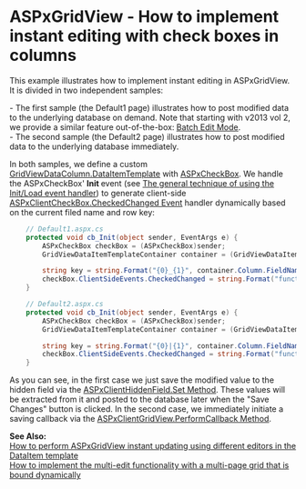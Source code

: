 # ASPxGridView - How to implement instant editing with check boxes in columns


<p>This example illustrates how to implement instant editing in ASPxGridView. It is divided in two independent samples:</p><p>- The first sample (the Default1 page) illustrates how to post modified data to the underlying database on demand. Note that starting with v2013 vol 2, we provide a similar feature out-of-the-box: <a href="http://documentation.devexpress.com/#AspNet/CustomDocument16443"><u>Batch Edit Mode</u></a>.<br />
- The second sample (the Default2 page) illustrates how to post modified data to the underlying database immediately.</p><p>In both samples, we define a custom <a href="http://documentation.devexpress.com/#AspNet/DevExpressWebASPxGridViewGridViewDataColumn_DataItemTemplatetopic"><u>GridViewDataColumn.DataItemTemplate</u></a> with <a href="http://documentation.devexpress.com/#AspNet/clsDevExpressWebASPxEditorsASPxCheckBoxtopic"><u>ASPxCheckBox</u></a>. We handle the ASPxCheckBox' <strong>Init </strong>event (see <a href="https://www.devexpress.com/Support/Center/p/K18282">The general technique of using the Init/Load event handler</a>) to generate client-side <a href="http://documentation.devexpress.com/#AspNet/DevExpressWebASPxEditorsScriptsASPxClientCheckBox_CheckedChangedtopic"><u>ASPxClientCheckBox.CheckedChanged Event</u></a> handler dynamically based on the current filed name and row key:<br />
</p>

```cs
    // Default1.aspx.cs
    protected void cb_Init(object sender, EventArgs e) {
        ASPxCheckBox checkBox = (ASPxCheckBox)sender;
        GridViewDataItemTemplateContainer container = (GridViewDataItemTemplateContainer)checkBox.NamingContainer;

        string key = string.Format("{0}_{1}", container.Column.FieldName, container.KeyValue);
        checkBox.ClientSideEvents.CheckedChanged = string.Format("function(s, e) {{ hf.Set('{0}', s.GetChecked()); }}", key);
    }

    // Default2.aspx.cs
    protected void cb_Init(object sender, EventArgs e) {
        ASPxCheckBox checkBox = (ASPxCheckBox)sender;
        GridViewDataItemTemplateContainer container = (GridViewDataItemTemplateContainer)checkBox.NamingContainer;

        string key = string.Format("{0}|{1}", container.Column.FieldName, container.KeyValue);
        checkBox.ClientSideEvents.CheckedChanged = string.Format("function(s, e) {{ grid.PerformCallback('{0}|' + s.GetChecked()); }}", key);
    }

```

<p>As you can see, in the first case we just save the modified value to the hidden field via the <a href="http://documentation.devexpress.com/#AspNet/DevExpressWebASPxHiddenFieldScriptsASPxClientHiddenField_Settopic"><u>ASPxClientHiddenField.Set Method</u></a>. These values will be extracted from it and posted to the database later when the "Save Changes" button is clicked. In the second case, we immediately initiate a saving callback via the <a href="http://documentation.devexpress.com/#AspNet/DevExpressWebASPxGridViewScriptsASPxClientGridView_PerformCallbacktopic"><u>ASPxClientGridView.PerformCallback Method</u></a>.</p><p><strong>See Also:</strong><br />
<a href="https://www.devexpress.com/Support/Center/p/E2333">How to perform ASPxGridView instant updating using different editors in the DataItem template</a><strong><br />
</strong><a href="https://www.devexpress.com/Support/Center/p/E1318">How to implement the multi-edit functionality with a multi-page grid that is bound dynamically</a></p>

<br/>



